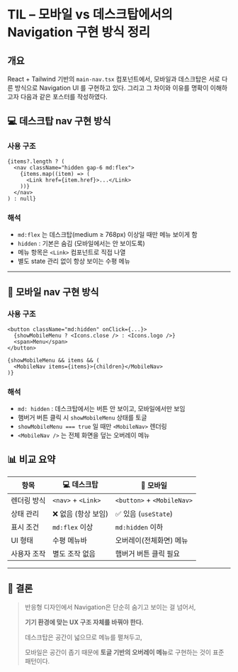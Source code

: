 TIL – 모바일 vs 데스크탑에서의 Navigation 구현 방식 정리
===

## 개요
React + Tailwind 기반의 `main-nav.tsx` 컴포넌트에서, 모바일과 데스크탑은 서로 다른 방식으로 Navigation UI 를 구현하고 있다. 
그리고 그 차이와 이유를 명확이 이해하고자 다음과 같은 포스터를 작성하였다.

## 💻 데스크탑 nav 구현 방식

### 사용 구조

```tsx
{items?.length ? (
  <nav className="hidden gap-6 md:flex">
    {items.map((item) => (
      <Link href={item.href}>...</Link>
    ))}
  </nav>
) : null}
```

### 해석
- `md:flex` 는 데스크탑(medium ≥ 768px) 이상일 때만 메뉴 보이게 함
- `hidden` : 기본은 숨김 (모바일에서는 안 보이도록)
- 메뉴 항목은 `<Link>` 컴포넌트로 직접 나열
- 별도 state 관리 없이 항상 보이는 수평 메뉴

---

## 📱 모바일 nav 구현 방식

### 사용 구조

```tsx
<button className="md:hidden" onClick={...}>
  {showMobileMenu ? <Icons.close /> : <Icons.logo />}
  <span>Menu</span>
</button>

{showMobileMenu && items && (
  <MobileNav items={items}>{children}</MobileNav>
)}
```

### 해석
- `md: hidden` : 데스크탑에서는 버튼 안 보이고, 모바일에서만 보임
- 햄버거 버튼 클릭 시 `showMobileMenu` 상태를 토글
- `showMobileMenu === true` 일 때만 `<MobileNav>` 렌더링
- `<MobileNav />` 는 전체 화면을 덮는 오버레이 메뉴

## 📊 비교 요약

| 항목 | 💻 데스크탑 | 📱 모바일 |
| --- | --- | --- |
| 렌더링 방식 | `<nav>` + `<Link>` | `<button>` + `<MobileNav>` |
| 상태 관리 | ❌ 없음 (항상 보임) | ✅ 있음 (`useState`) |
| 표시 조건 | `md:flex` 이상 | `md:hidden` 이하 |
| UI 형태 | 수평 메뉴바 | 오버레이(전체화면) 메뉴 |
| 사용자 조작 | 별도 조작 없음 | 햄버거 버튼 클릭 필요 |

---

## 🎯 결론

> 반응형 디자인에서 Navigation은 단순히 숨기고 보이는 걸 넘어서,
> 
> 
> **기기 환경에 맞는 UX 구조 자체를 바꿔야 한다.**
> 
> 데스크탑은 공간이 넓으므로 메뉴를 펼쳐두고,
> 
> 모바일은 공간이 좁기 때문에 **토글 기반의 오버레이 메뉴**로 구현하는 것이 표준 패턴이다.
>